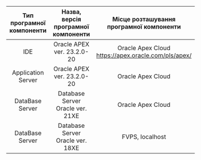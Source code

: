 | Тип  програмної компоненти | Назва, версія програмної компоненти |      Місце розташування програмної компоненти       |
|:--------------------------:|:-----------------------------------:|:---------------------------------------------------:|
|            IDE             |     Oracle APEX ver. 23.2.0-20      | Oracle Apex Cloud https://apex.oracle.com/pls/apex/ |
|     Application Server     |     Oracle APEX ver. 23.2.0-20      |                  Oracle Apex Cloud                  |
|      DataBase Server       |  Database Server Oracle ver. 21XE   |                  Oracle Apex Cloud                  |
|      DataBase Server       |  Database Server Oracle ver. 18XE   |                  FVPS, localhost                    |
